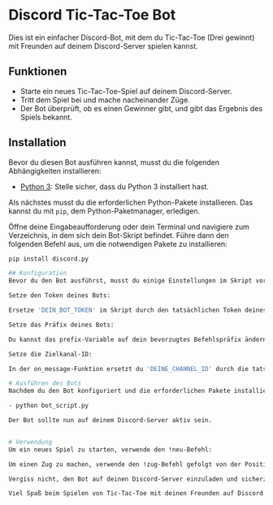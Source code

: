 # Discord Tic-Tac-Toe Bot

Dies ist ein einfacher Discord-Bot, mit dem du Tic-Tac-Toe (Drei gewinnt) mit Freunden auf deinem Discord-Server spielen kannst.

## Funktionen

- Starte ein neues Tic-Tac-Toe-Spiel auf deinem Discord-Server.
- Tritt dem Spiel bei und mache nacheinander Züge.
- Der Bot überprüft, ob es einen Gewinner gibt, und gibt das Ergebnis des Spiels bekannt.

## Installation

Bevor du diesen Bot ausführen kannst, musst du die folgenden Abhängigkeiten installieren:

- [Python 3](https://www.python.org/downloads/): Stelle sicher, dass du Python 3 installiert hast.

Als nächstes musst du die erforderlichen Python-Pakete installieren. Das kannst du mit `pip`, dem Python-Paketmanager, erledigen.

Öffne deine Eingabeaufforderung oder dein Terminal und navigiere zum Verzeichnis, in dem sich dein Bot-Skript befindet. Führe dann den folgenden Befehl aus, um die notwendigen Pakete zu installieren:

```bash
pip install discord.py

## Konfiguration
Bevor du den Bot ausführst, musst du einige Einstellungen im Skript vornehmen:

Setze den Token deines Bots:

Ersetze 'DEIN_BOT_TOKEN' im Skript durch den tatsächlichen Token deines Bots.

Setze das Präfix deines Bots:

Du kannst das prefix-Variable auf dein bevorzugtes Befehlspräfix ändern (z.B. '!', '?', '/', usw.).

Setze die Zielkanal-ID:

In der on_message-Funktion ersetzt du 'DEINE_CHANNEL_ID' durch die tatsächliche ID des Kanals, in dem du möchtest, dass der Bot auf Befehle reagiert.

# Ausführen des Bots
Nachdem du den Bot konfiguriert und die erforderlichen Pakete installiert hast, kannst du den Bot ausführen, indem du das Python-Skript ausführst. In deinem Terminal oder der Eingabeaufforderung navigiere zum Verzeichnis mit deinem Skript und führe aus:

- python bot_script.py

Der Bot sollte nun auf deinem Discord-Server aktiv sein.


# Verwendung
Um ein neues Spiel zu starten, verwende den !neu-Befehl:

Um einen Zug zu machen, verwende den !zug-Befehl gefolgt von der Position, an der du dein Zeichen platzieren möchtest (1-9):

Vergiss nicht, den Bot auf deinen Discord-Server einzuladen und sicherzustellen, dass er die erforderlichen Berechtigungen zum Lesen von Nachrichten, Senden von Nachrichten und Verwalten von Nachrichten in den gewünschten Kanälen hat.

Viel Spaß beim Spielen von Tic-Tac-Toe mit deinen Freunden auf Discord!
